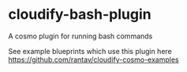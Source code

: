 cloudify-bash-plugin
========================

A cosmo plugin for running bash commands

See example blueprints which use this plugin here https://github.com/rantav/cloudify-cosmo-examples

